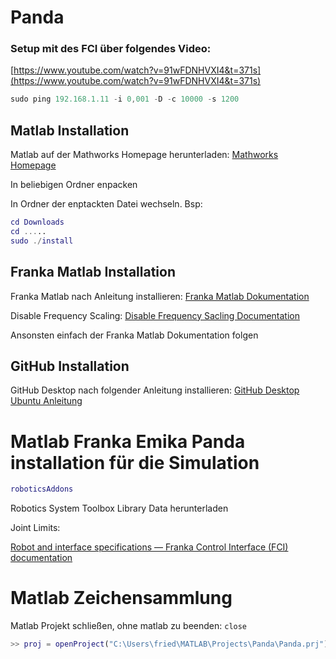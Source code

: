 # Panda
 
### Setup mit des FCI über folgendes Video: 
[https://www.youtube.com/watch?v=91wFDNHVXI4&t=371s](https://www.youtube.com/watch?v=91wFDNHVXI4&t=371s)

```jsx
sudo ping 192.168.1.11 -i 0,001 -D -c 10000 -s 1200
```

## Matlab Installation

Matlab auf der Mathworks Homepage herunterladen: [Mathworks Homepage](https://de.mathworks.com/) 

In beliebigen Ordner enpacken

In Ordner der enptackten Datei wechseln. Bsp: 

```matlab
cd Downloads
cd .....
sudo ./install
```

## Franka Matlab Installation

Franka Matlab nach Anleitung installieren: [Franka Matlab Dokumentation](https://frankaemika.github.io/docs/franka_matlab/index.html) 

Disable Frequency Scaling: [Disable Frequency Sacling Documentation](https://frankaemika.github.io/docs/troubleshooting.html#disabling-cpu-frequency-scaling)

Ansonsten einfach der Franka Matlab Dokumentation folgen

## GitHub Installation

GitHub Desktop nach folgender Anleitung installieren: [GitHub Desktop Ubuntu Anleitung](https://gist.github.com/berkorbay/6feda478a00b0432d13f1fc0a50467f1#file-github_desktop_ubuntu-sh-L5) 

# Matlab Franka Emika Panda installation für die Simulation

```matlab
roboticsAddons
```

Robotics System Toolbox Library Data herunterladen

Joint Limits: 

[Robot and interface specifications — Franka Control Interface (FCI)  documentation](https://frankaemika.github.io/docs/control_parameters.html)

# Matlab Zeichensammlung

Matlab Projekt schließen, ohne matlab zu beenden: `close`

```matlab
>> proj = openProject("C:\Users\fried\MATLAB\Projects\Panda\Panda.prj");
```
